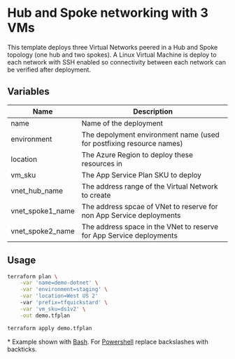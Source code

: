 # Hub and Spoke networking with 3 VMs


This template deploys three Virtual Networks peered in a Hub and Spoke topology (one hub and two spokes). A Linux Virtual Machine is deploy to each network with SSH enabled so connectivity between each network can be verified after deployment.

## Variables

| Name | Description |
|-|-|
| name | Name of the deployment |
| environment | The depolyment environment name (used for postfixing resource names) |
| location | The Azure Region to deploy these resources in |
| vm_sku | The App Service Plan SKU to deploy|
| vnet_hub_name | The address range of the Virtual Network to create |
| vnet_spoke1_name | The address spcae of VNet to reserve for non App Service deployments |
| vnet_spoke2_name | The address space in the VNet to reserve for App Service deployments|


## Usage

```bash
terraform plan \
    -var 'name=demo-dotnet' \
    -var 'environment=staging' \
    -var 'location=West US 2'
    -var 'prefix=tfquickstard' \
    -var 'vm_sku=ds1v2' \
    -out demo.tfplan

terraform apply demo.tfplan
```

\* Example shown with [Bash](https://www.gnu.org/software/bash/).  For [Powershell](https://docs.microsoft.com/en-us/powershell/) replace backslashes with backticks.